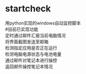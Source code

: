 # startcheck
用python实现的windows自动监控脚本  
#目前已实现功能  
定时通过邮件汇报当前电脑情况  
将界面截图发送至邮箱  
检测指定应用是否正在运行   
检测电脑电源状态与电池电量  
通过邮件对笔记本进行操控  
返回邮件操控笔记本情况
